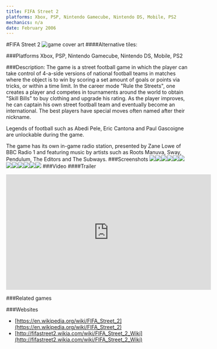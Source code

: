 ```yaml
---
title: FIFA Street 2
platforms: Xbox, PSP, Nintendo Gamecube, Nintendo DS, Mobile, PS2
mechanics: n/a
date: February 2006
---
```

#FIFA Street 2
![game cover art](//images.igdb.com/igdb/image/upload/t_cover_big/emsii7ac7ovh9tlq3vbu.jpg "Logo Title Text 1")
####Alternative tiles:

###Platforms
Xbox, PSP, Nintendo Gamecube, Nintendo DS, Mobile, PS2

###Description:
The game is a street football game in which the player can take control of 4-a-side versions of national football teams in matches where the object is to win by scoring a set amount of goals or points via tricks, or within a time limit. In the career mode "Rule the Streets", one creates a player and competes in tournaments around the world to obtain "Skill Bills" to buy clothing and upgrade his rating. As the player improves, he can captain his own street football team and eventually become an international. The best players have special moves often named after their nickname. 
 
Legends of football such as Abedi Pele, Eric Cantona and Paul Gascoigne are unlockable during the game. 
 
The game has its own in-game radio station, presented by Zane Lowe of BBC Radio 1 and featuring music by artists such as Roots Manuva, Sway, Pendulum, The Editors and The Subways.
###Screenshots
<a target="_blank" href="//images.igdb.com/igdb/image/upload/t_cover_big/bhbby1qtcurqvdpqkmp2.jpg"><img src="//images.igdb.com/igdb/image/upload/t_thumb/bhbby1qtcurqvdpqkmp2.jpg"/></a><a target="_blank" href="//images.igdb.com/igdb/image/upload/t_cover_big/qu1ilk4kb9etef1fseo7.jpg"><img src="//images.igdb.com/igdb/image/upload/t_thumb/qu1ilk4kb9etef1fseo7.jpg"/></a><a target="_blank" href="//images.igdb.com/igdb/image/upload/t_cover_big/x8wrowom97lzpkmjtkr3.jpg"><img src="//images.igdb.com/igdb/image/upload/t_thumb/x8wrowom97lzpkmjtkr3.jpg"/></a><a target="_blank" href="//images.igdb.com/igdb/image/upload/t_cover_big/crmlvfavrpoib17xmjhz.jpg"><img src="//images.igdb.com/igdb/image/upload/t_thumb/crmlvfavrpoib17xmjhz.jpg"/></a><a target="_blank" href="//images.igdb.com/igdb/image/upload/t_cover_big/nhwd9w3kldk1b74baycn.jpg"><img src="//images.igdb.com/igdb/image/upload/t_thumb/nhwd9w3kldk1b74baycn.jpg"/></a><a target="_blank" href="//images.igdb.com/igdb/image/upload/t_cover_big/mzvehtagrycucomz2bqd.jpg"><img src="//images.igdb.com/igdb/image/upload/t_thumb/mzvehtagrycucomz2bqd.jpg"/></a><a target="_blank" href="//images.igdb.com/igdb/image/upload/t_cover_big/migctxro1oyqpcoxorej.jpg"><img src="//images.igdb.com/igdb/image/upload/t_thumb/migctxro1oyqpcoxorej.jpg"/></a><a target="_blank" href="//images.igdb.com/igdb/image/upload/t_cover_big/v98udrkx0yveevittqxy.jpg"><img src="//images.igdb.com/igdb/image/upload/t_thumb/v98udrkx0yveevittqxy.jpg"/></a><a target="_blank" href="//images.igdb.com/igdb/image/upload/t_cover_big/vdtb06lfkkpt12bbqqms.jpg"><img src="//images.igdb.com/igdb/image/upload/t_thumb/vdtb06lfkkpt12bbqqms.jpg"/></a><a target="_blank" href="//images.igdb.com/igdb/image/upload/t_cover_big/at6se1ubg5hrs0rqmxgv.jpg"><img src="//images.igdb.com/igdb/image/upload/t_thumb/at6se1ubg5hrs0rqmxgv.jpg"/></a><a target="_blank" href="//images.igdb.com/igdb/image/upload/t_cover_big/qboy1n2c4hiempbycog4.jpg"><img src="//images.igdb.com/igdb/image/upload/t_thumb/qboy1n2c4hiempbycog4.jpg"/></a><a target="_blank" href="//images.igdb.com/igdb/image/upload/t_cover_big/fteh7ssl5lcpsqhcmnaz.jpg"><img src="//images.igdb.com/igdb/image/upload/t_thumb/fteh7ssl5lcpsqhcmnaz.jpg"/></a>
###Video
####Trailer

<iframe width="560" height="315" src="https://www.youtube.com/embed/IwcCzJH9wJA" frameborder="0" allowfullscreen></iframe>

###Related games

###Websites
* [https://en.wikipedia.org/wiki/FIFA_Street_2](https://en.wikipedia.org/wiki/FIFA_Street_2)
* [http://fifastreet2.wikia.com/wiki/FIFA_Street_2_Wiki](http://fifastreet2.wikia.com/wiki/FIFA_Street_2_Wiki)
